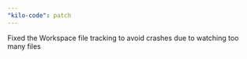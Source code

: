 ```yaml
---
"kilo-code": patch
---
```


Fixed the Workspace file tracking to avoid crashes due to watching too many files
